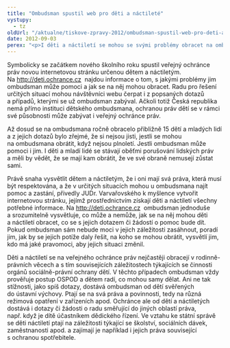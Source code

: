 ```yaml
---
title: "Ombudsman spustil web pro děti a náctileté"
vystupy:
  - tz
oldUrl: "/aktualne/tiskove-zpravy-2012/ombudsman-spustil-web-pro-deti-a-nactilete"
date: 2012-09-03
perex: "<p>I děti a náctiletí se mohou se svými problémy obracet na ombudsmana. Pomůže jim v tom nová internetová stránka, na které se dozví, co pro ně může ombudsman udělat, s čím a jak jim může pomoci a jak se na něj mohou obrátit.</p>"
---
```


<!-- imported from the old website -->

<p>Symbolicky se začátkem nového školního roku spustil veřejný ochránce práv novou internetovou stránku určenou dětem a náctiletým. Na <a title="Otevření do nového okna" href="http://deti.ochrance.cz/" target="_blank">http://deti.ochrance.cz</a>  najdou informace o tom, s jakými problémy jim ombudsman může pomoci a jak se na něj mohou obracet. Radu pro řešení určitých situací mohou návštěvníci webu čerpat i z popsaných dotazů a případů, kterými se už ombudsman zabýval. Ačkoli totiž Česká republika nemá přímo instituci dětského ombudsmana, ochranou práv dětí se v rámci své působnosti může zabývat i veřejný ochránce práv. </p><p>Až dosud se na ombudsmana ročně obracelo přibližně 15 dětí a mladých lidí a z jejich dotazů bylo zřejmé, že si nejsou jisti, jestli se mohou na ombudsmana obrátit, když nejsou plnoletí. Jestli ombudsman může pomoci i jim. I děti a mladí lidé se stávají oběťmi porušování lidských práv a měli by vědět, že se mají kam obrátit, že ve své obraně nemusejí zůstat sami.</p><p>Právě snaha vysvětlit dětem a náctiletým, že i oni mají svá práva, která musí být respektována, a že v určitých situacích mohou u ombudsmana najít pomoc a zastání, přivedly JUDr. Varvařovského k myšlence vytvořit internetovou stránku, jejímž prostřednictvím získají děti a náctiletí všechny potřebné informace. Na <a title="Otevření do nového okna" href="http://deti.ochrance.cz/" target="_blank">http://deti.ochrance.cz</a>  ombudsman jednoduše a srozumitelně vysvětluje, co může a nemůže, jak se na něj mohou děti a náctiletí obracet, co se s jejich dotazem či žádostí o pomoc bude dít. Pokud ombudsman sám nebude moci v jejich záležitosti zasáhnout, poradí jim, jak by se jejich potíže daly řešit, na koho se mohou obrátit, vysvětlí jim, kdo má jaké pravomoci, aby jejich situaci změnil.</p>Děti a náctiletí se na veřejného ochránce práv nejčastěji obracejí v rodinně-právních věcech a s tím souvisejících záležitostech týkajících se činnosti orgánů sociálně-právní ochrany dětí. V těchto případech ombudsman vždy prověřuje postup OSPOD a dětem radí, co mohou samy dělat. Ani ne tak stížnosti, jako spíš dotazy, dostává ombudsman od dětí svěřených do ústavní výchovy. Ptají se na svá práva a povinnosti, tedy na různá režimová opatření v zařízeních apod. Ochránce ale od dětí a náctiletých dostává i dotazy či žádosti o radu směřující do jiných oblastí práva, např. když je dítě účastníkem dědického řízení. Ve vztahu ke státní správě se děti náctiletí ptají na záležitosti týkající se školství, sociálních dávek, zaměstnanosti apod. a zajímají je například i jejich práva související s ochranou spotřebitele.
